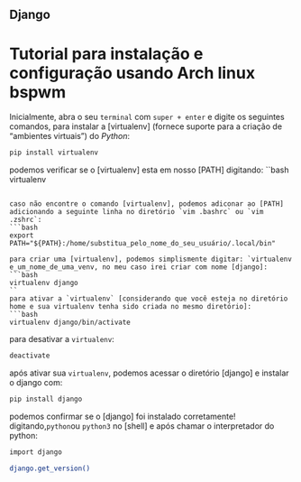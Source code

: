 ## Django

# Tutorial para instalação e configuração usando Arch linux bspwm

Inicialmente, abra o seu `terminal` com `super + enter` e digite os seguintes comandos, para instalar a [virtualenv] (fornece suporte para a criação de “ambientes virtuais”) do *Python*:
```bash
pip install virtualenv
```

podemos verificar se o [virtualenv] esta em nosso [PATH] digitando:
``bash
virtualenv
```

caso não encontre o comando [virtualenv], podemos adiconar ao [PATH] adicionando a seguinte linha no diretório `vim .bashrc` ou `vim .zshrc`:
```bash
export PATH="${PATH}:/home/substitua_pelo_nome_do_seu_usuário/.local/bin"

para criar uma [virtualenv], podemos simplismente digitar: `virtualenv e_um_nome_de_uma_venv, no meu caso irei criar com nome [django]:
```bash
virtualenv django
``
para ativar a `virtualenv` [considerando que você esteja no diretório home e sua virtualenv tenha sido criada no mesmo diretório]:
```bash
virtualenv django/bin/activate
```
para desativar a `virtualenv`:
```bash
deactivate
```

após ativar sua `virtualenv`, podemos acessar o diretório [django] e instalar o django com:
```bash
pip install django
```

podemos confirmar se o [django] foi instalado corretamente! digitando,`python`ou `python3` no [shell] e após chamar o interpretador do python:
```bash
import django

django.get_version()
```
